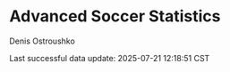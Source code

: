 # Advanced Soccer Statistics
Denis Ostroushko

<!-- gfm -->

Last successful data update: 2025-07-21 12:18:51 CST
